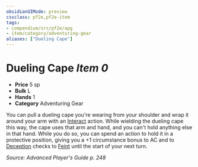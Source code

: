 ```yaml
---
obsidianUIMode: preview
cssclass: pf2e,pf2e-item
tags:
- compendium/src/pf2e/apg
- item/category/adventuring-gear
aliases: ["Dueling Cape"]
---
```

# Dueling Cape *Item 0*  

- **Price** 5 sp
- **Bulk** L
- **Hands** 1
- **Category** Adventuring Gear

You can pull a dueling cape you're wearing from your shoulder and wrap it around your arm with an [Interact](../../../rules/actions/interact.md) action. While wielding the dueling cape this way, the cape uses that arm and hand, and you can't hold anything else in that hand. While you do so, you can spend an action to hold it in a protective position, giving you a +1 circumstance bonus to AC and to [Deception](../../skills.md#Deception) checks to [Feint](../../../rules/actions/feint.md) until the start of your next turn.

*Source: Advanced Player's Guide p. 248*